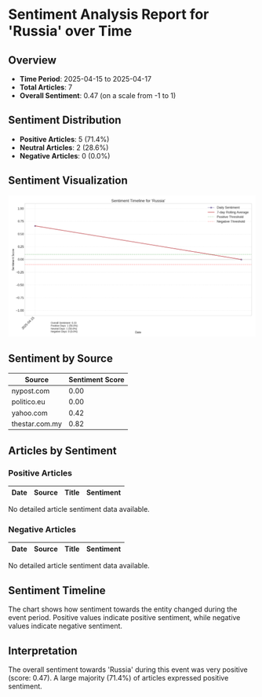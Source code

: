# Sentiment Analysis Report for 'Russia' over Time

## Overview

- **Time Period**: 2025-04-15 to 2025-04-17
- **Total Articles**: 7
- **Overall Sentiment**: 0.47 (on a scale from -1 to 1)

## Sentiment Distribution

- **Positive Articles**: 5 (71.4%)
- **Neutral Articles**: 2 (28.6%)
- **Negative Articles**: 0 (0.0%)

## Sentiment Visualization

![Sentiment Chart](Russia_sentiment_timeline.png)

## Sentiment by Source

| Source | Sentiment Score |
|--------|----------------|
| nypost.com | 0.00 |
| politico.eu | 0.00 |
| yahoo.com | 0.42 |
| thestar.com.my | 0.82 |

## Articles by Sentiment

### Positive Articles

| Date | Source | Title | Sentiment |
|------|--------|-------|-----------|
No detailed article sentiment data available.

### Negative Articles

| Date | Source | Title | Sentiment |
|------|--------|-------|-----------|
No detailed article sentiment data available.

## Sentiment Timeline

The chart shows how sentiment towards the entity changed during the event period. Positive values indicate positive sentiment, while negative values indicate negative sentiment.

## Interpretation

The overall sentiment towards 'Russia' during this event was very positive (score: 0.47). A large majority (71.4%) of articles expressed positive sentiment. 